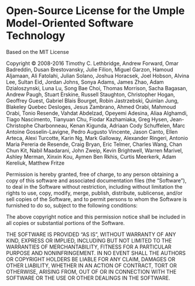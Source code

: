 Open-Source License for the Umple Model-Oriented Software Technology
====================================================================

Based on the MIT License

Copyright © 2008-2016 Timothy C. Lethbridge, Andrew Forward, Omar Badreddin, 
Dusan Brestovansky, Julie Filion, Miguel Garzon, Hamoud Aljamaan, Ali Fatolahi, 
Julian Solano, Joshua Horacsek, Joel Hobson, Alvina Lee, Sultan Eid, Jordan Johns, 
Sonya Adams, James Zhao, Adam Dzialoszynski, Luna Lu, Song Bae Choi, Thomas Morrison, 
Sacha Bagasan, Andrew Paugh, Stuart Erskine, Russell Staughton, Christopher Hogan, 
Geoffrey Guest, Gabriel Blais Bourget, Robin Jastrzebski, Quinlan Jung,
Blakeley Quebec Desloges, Jesus Zambrano, Ahmed Orabi, Mahmoud Orabi, Tonio Resende, 
Vahdat Abdelzad, Opeyemi Adesina, Aliaa Alghamdi, Tiago Nascimento, Tianyuan Chu, 
Fiodar Kazhamiaka, Greg Hysen, Jean-Christophe Charbonneau, Kenan Kigunda,
Adriaan Cody Schuffelen, Marc Antoine Gosselin-Lavigne, Pedro Augusto Vincente,
Jason Canto, Ellen Arteca, Alexi Turcotte, Karin Ng, Mark Galloway,
Alexander Ringeri, Antonio Maria Pereria de Resende, Craig Bryan, Eric Telmer, 
Charles Wang, Chan Chun Kit, Nabil Maadarani, John Zweip, Kevin Brightwell,
Warren Marivel, Ashley Merman, Xinxin Kou, Aymen Ben Rkhis, Curtis Meerkerk, Adam Kereliuk,
Matthew Fritze

Permission is hereby granted, free of charge, to any person
obtaining a copy of this software and associated documentation
files (the “Software”), to deal in the Software without
restriction, including without limitation the rights to use,
copy, modify, merge, publish, distribute, sublicense, and/or sell
copies of the Software, and to permit persons to whom the
Software is furnished to do so, subject to the following
conditions:

The above copyright notice and this permission notice shall be
included in all copies or substantial portions of the Software.

THE SOFTWARE IS PROVIDED “AS IS”, WITHOUT WARRANTY OF ANY KIND,
EXPRESS OR IMPLIED, INCLUDING BUT NOT LIMITED TO THE WARRANTIES
OF MERCHANTABILITY, FITNESS FOR A PARTICULAR PURPOSE AND
NONINFRINGEMENT. IN NO EVENT SHALL THE AUTHORS OR COPYRIGHT
HOLDERS BE LIABLE FOR ANY CLAIM, DAMAGES OR OTHER LIABILITY,
WHETHER IN AN ACTION OF CONTRACT, TORT OR OTHERWISE, ARISING
FROM, OUT OF OR IN CONNECTION WITH THE SOFTWARE OR THE USE OR
OTHER DEALINGS IN THE SOFTWARE.
